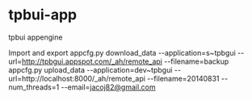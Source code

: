 tpbui-app
=========

tpbui appengine

Import and export
appcfg.py download_data --application=s~tpbgui --url=http://tpbgui.appspot.com/_ah/remote_api --filename=backup
appcfg.py upload_data --application=dev~tpbgui --url=http://localhost:8000/_ah/remote_api --filename=20140831 --num_threads=1 --email=jacoj82@gmail.com
